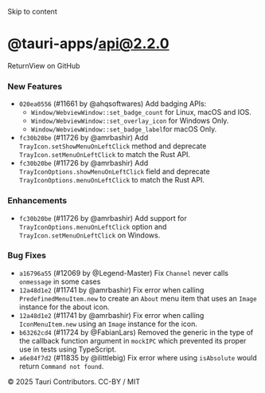 Skip to content
# @tauri-apps/api@2.2.0
ReturnView on GitHub
### New Features
  * `020ea0556` (#11661 by @ahqsoftwares) Add badging APIs:
    * `Window/WebviewWindow::set_badge_count` for Linux, macOS and IOS.
    * `Window/WebviewWindow::set_overlay_icon` for Windows Only.
    * `Window/WebviewWindow::set_badge_label`for macOS Only.
  * `fc30b20be` (#11726 by @amrbashir) Add `TrayIcon.setShowMenuOnLeftClick` method and deprecate `TrayIcon.setMenuOnLeftClick` to match the Rust API.
  * `fc30b20be` (#11726 by @amrbashir) Add `TrayIconOptions.showMenuOnLeftClick` field and deprecate `TrayIconOptions.menuOnLeftClick` to match the Rust API.


### Enhancements
  * `fc30b20be` (#11726 by @amrbashir) Add support for `TrayIconOptions.menuOnLeftClick` option and `TrayIcon.setMenuOnLeftClick` on Windows.


### Bug Fixes
  * `a16796a55` (#12069 by @Legend-Master) Fix `Channel` never calls `onmessage` in some cases
  * `12a48d1e2` (#11741 by @amrbashir) Fix error when calling `PredefinedMenuItem.new` to create an `About` menu item that uses an `Image` instance for the about icon.
  * `12a48d1e2` (#11741 by @amrbashir) Fix error when calling `IconMenuItem.new` using an `Image` instance for the icon.
  * `b63262cd4` (#11724 by @FabianLars) Removed the generic in the type of the callback function argument in `mockIPC` which prevented its proper use in tests using TypeScript.
  * `a6e84f7d2` (#11835 by @ilittlebig) Fix error where using `isAbsolute` would return `Command not found`.


© 2025 Tauri Contributors. CC-BY / MIT
